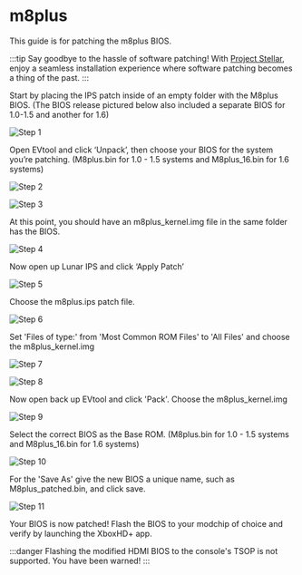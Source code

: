 # m8plus
This guide is for patching the m8plus BIOS.

:::tip
Say goodbye to the hassle of software patching! With [Project Stellar](https://makemhz.com/products/stellar),
enjoy a seamless installation experience where software patching becomes a thing of the past.
:::

Start by placing the IPS patch inside of an empty folder with the M8plus BIOS. (The BIOS release pictured below also included a separate BIOS for 1.0-1.5 and another for 1.6)

![Step 1](./images/m8plus_patch_1.png)

Open EVtool and click ‘Unpack’, then choose your BIOS for the system you’re patching. (M8plus.bin for 1.0 - 1.5 systems and M8plus_16.bin for 1.6 systems)

![Step 2](./images/m8plus_patch_2.png)

![Step 3](./images/m8plus_patch_3.png)

At this point, you should have an m8plus_kernel.img file in the same folder has the BIOS.

![Step 4](./images/m8plus_patch_4.png)

Now open up Lunar IPS and click ‘Apply Patch’

![Step 5](./images/m8plus_patch_5.png)

Choose the m8plus.ips patch file.

![Step 6](./images/m8plus_patch_6.png)

Set 'Files of type:' from 'Most Common ROM Files' to 'All Files' and choose the m8plus_kernel.img

![Step 7](./images/m8plus_patch_7.png)

![Step 8](./images/m8plus_patch_8.png)

Now open back up EVtool and click 'Pack'. Choose the m8plus_kernel.img

![Step 9](./images/m8plus_patch_9.png)

Select the correct BIOS as the Base ROM. (M8plus.bin for 1.0 - 1.5 systems and M8plus_16.bin for 1.6 systems)

![Step 10](./images/m8plus_patch_10.png)

For the 'Save As' give the new BIOS a unique name, such as M8plus_patched.bin, and click save.

![Step 11](./images/m8plus_patch_11.png)

Your BIOS is now patched! Flash the BIOS to your modchip of choice and verify by launching the XboxHD+ app.

:::danger
Flashing the modified HDMI BIOS to the console's TSOP is not supported. You have been warned!
:::
